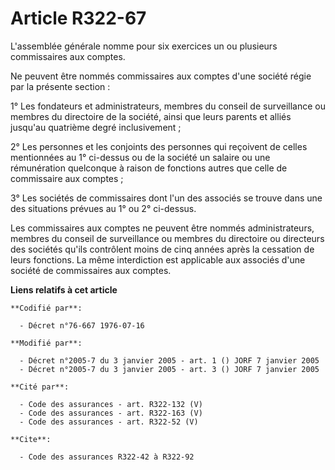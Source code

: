 # Article R322-67

L'assemblée générale nomme pour six exercices un ou plusieurs commissaires aux comptes.

Ne peuvent être nommés commissaires aux comptes d'une société régie par la présente section :

1° Les fondateurs et administrateurs, membres du conseil de surveillance ou membres du directoire de la société, ainsi que
leurs parents et alliés jusqu'au quatrième degré inclusivement ;

2° Les personnes et les conjoints des personnes qui reçoivent de celles mentionnées au 1° ci-dessus ou de la société un
salaire ou une rémunération quelconque à raison de fonctions autres que celle de commissaire aux comptes ;

3° Les sociétés de commissaires dont l'un des associés se trouve dans une des situations prévues au 1° ou 2° ci-dessus.

Les commissaires aux comptes ne peuvent être nommés administrateurs, membres du conseil de surveillance ou membres du
directoire ou directeurs des sociétés qu'ils contrôlent moins de cinq années après la cessation de leurs fonctions. La même
interdiction est applicable aux associés d'une société de commissaires aux comptes.

**Liens relatifs à cet article**

	**Codifié par**:

	  - Décret n°76-667 1976-07-16

	**Modifié par**:

	  - Décret n°2005-7 du 3 janvier 2005 - art. 1 () JORF 7 janvier 2005
	  - Décret n°2005-7 du 3 janvier 2005 - art. 3 () JORF 7 janvier 2005

	**Cité par**:

	  - Code des assurances - art. R322-132 (V)
	  - Code des assurances - art. R322-163 (V)
	  - Code des assurances - art. R322-52 (V)

	**Cite**:

	  - Code des assurances R322-42 à R322-92
